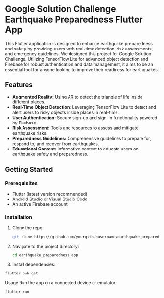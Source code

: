 # Google Solution Challenge Earthquake Preparedness Flutter App

This Flutter application is designed to enhance earthquake preparedness and safety by providing users with real-time detection, risk assessments, and emergency guidelines. We designed this project for Google Solution Challenge. Utilizing TensorFlow Lite for advanced object detection and Firebase for robust authentication and data management, it aims to be an essential tool for anyone looking to improve their readiness for earthquakes.

## Features

- **Augmented Reality:** Using AR to detect the triangle of life inside different places.
- **Real-Time Object Detection:** Leveraging TensorFlow Lite to detect and alert users to risky objects inside places in real-time.
- **User Authentication:** Secure sign-up and sign-in functionality powered by Firebase.
- **Risk Assessment:** Tools and resources to assess and mitigate earthquake risks.
- **Preparedness Guidelines:** Comprehensive guidelines to prepare for, respond to, and recover from earthquakes.
- **Educational Content:** Informative content to educate users on earthquake safety and preparedness.

## Getting Started

### Prerequisites

- Flutter (latest version recommended)
- Android Studio or Visual Studio Code
- An active Firebase account

### Installation

1. Clone the repo:
   ```sh
   git clone https://github.com/yourgithubusername/earthquake_preparedness_app.git
2. Navigate to the project directory:
   ```sh
   cd earthquake_preparedness_app
3. Install dependencies:
  ```sh
  flutter pub get
   ```
Usage
Run the app on a connected device or emulator:

```sh
flutter run
```
